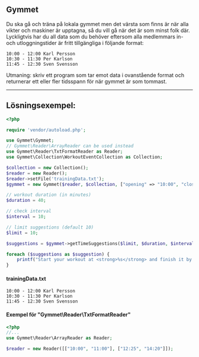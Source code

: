 ## Gymmet

Du ska gå och träna på lokala gymmet men det värsta som finns är när alla vikter och maskiner är upptagna, så du vill gå när det är som minst folk där. Lyckligtvis har du all data som du behöver eftersom alla medlemmars in- och utloggningstider är fritt tillgängliga i följande format:

```
10:00 - 12:00 Karl Persson
10:30 - 11:30 Per Karlson
11:45 - 12:30 Sven Svensson 
```

Utmaning: skriv ett program som tar emot data i ovanstående format och returnerar ett eller fler tidsspann för när gymmet är som tommast.

---
## Lösningsexempel:
```php
<?php 

require 'vendor/autoload.php';

use Gymmet\Gymmet;
// Gymmet\Reader\ArrayReader can be used instead
use Gymmet\Reader\TxtFormatReader as Reader;
use Gymmet\Collection\WorkoutEventCollection as Collection;

$collection = new Collection();
$reader = new Reader();
$reader->setFile('trainingData.txt');
$gymmet = new Gymmet($reader, $collection, ["opening" => "10:00", "closing" => "14:00"]);

// workout duration (in minutes)
$duration = 40;

// check interval
$interval = 10;

// limit suggestions (default 10)
$limit = 10;

$suggestions = $gymmet->getTimeSuggestions($limit, $duration, $interval, 'ASC');

foreach ($suggestions as $suggestion) {
    printf("Start your workout at <strong>%s</strong> and finish it by <strong>%s</strong> and you'll meet %d other people at most.<br>", $suggestion['start']->format("H:i"), $suggestion['end']->format("H:i"), $suggestion['count']);
}
```
#### trainingData.txt
```
10:00 - 12:00 Karl Persson
10:30 - 11:30 Per Karlson
11:45 - 12:30 Sven Svensson
```

#### Exempel för "Gymmet\Reader\TxtFormatReader"
```php
<?php
//...
use Gymmet\Reader\ArrayReader as Reader;

$reader = new Reader([["10:00", "11:00"], ["12:25", "14:20"]]);
```